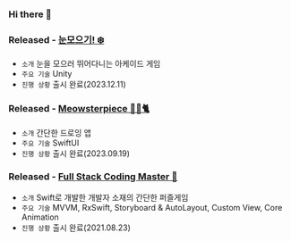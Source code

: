 ### Hi there 👋

### Released - [눈모으기! ❄️](https://apps.apple.com/us/app/%EB%88%88%EB%AA%A8%EC%9C%BC%EA%B8%B0-let-it-snow/id6474100783)
- `소개` 눈을 모으러 뛰어다니는 아케이드 게임
- `주요 기술` Unity
- `진행 상황` 출시 완료(2023.12.11)

### Released - [Meowsterpiece 🧑‍🎨🐈](https://apps.apple.com/kr/app/meowsterpiece/id6466736681)
- `소개` 간단한 드로잉 앱
- `주요 기술` SwiftUI
- `진행 상황` 출시 완료(2023.09.19)


### Released - [Full Stack Coding Master 🤖](https://github.com/SinsaStation/FullStackCodingBot)
- `소개` Swift로 개발한 개발자 소재의 간단한 퍼즐게임
- `주요 기술` MVVM, RxSwift, Storyboard & AutoLayout, Custom View, Core Animation
- `진행 상황` 출시 완료(2021.08.23)
